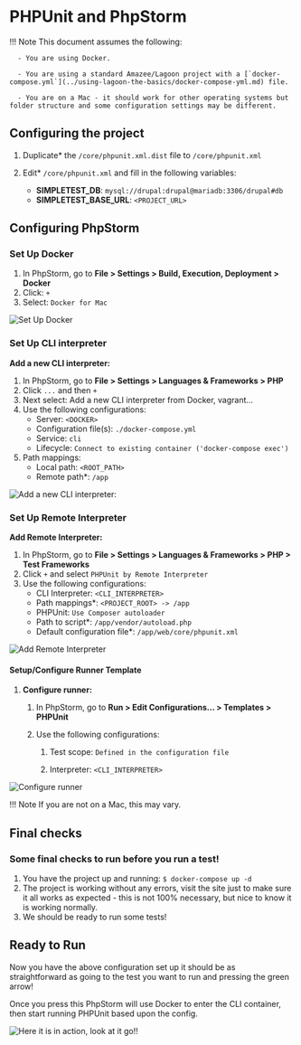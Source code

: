# PHPUnit and PhpStorm

!!! Note
    This document assumes the following:

      - You are using Docker.

      - You are using a standard Amazee/Lagoon project with a [`docker-compose.yml`](../using-lagoon-the-basics/docker-compose-yml.md) file.

      - You are on a Mac - it should work for other operating systems but folder structure and some configuration settings may be different.

## Configuring the project

1. Duplicate\* the `/core/phpunit.xml.dist` file to `/core/phpunit.xml`
2. Edit\* `/core/phpunit.xml` and fill in the following variables:

   * **SIMPLETEST\_DB**: `mysql://drupal:drupal@mariadb:3306/drupal#db`
   * **SIMPLETEST\_BASE\_URL**: `<PROJECT_URL>`

## Configuring PhpStorm

### Set Up Docker

1. In PhpStorm, go to **File &gt; Settings &gt; Build, Execution, Deployment &gt; Docker**
2. Click: `+`
3. Select: `Docker for Mac`

![Set Up Docker](./1-docker-setup.png)

### Set Up CLI interpreter

**Add a new CLI interpreter:**

1. In PhpStorm, go to **File &gt; Settings &gt; Languages & Frameworks &gt; PHP**
2. Click `...` and then `+`
3. Next select: Add a new CLI interpreter from Docker, vagrant...
4. Use the following configurations:
   * Server: `<DOCKER>`
   * Configuration file\(s\): `./docker-compose.yml`
   * Service: `cli`
   * Lifecycle: `Connect to existing container ('docker-compose exec')`
5. Path mappings:
   * Local path: `<ROOT_PATH>`
   * Remote path\*: `/app`

![Add a new CLI interpreter:](./2-cli-interpreter.png)

### **Set Up Remote Interpreter**

**Add Remote Interpreter:**

1. In PhpStorm, go to **File &gt; Settings &gt; Languages & Frameworks &gt; PHP &gt; Test Frameworks**
2. Click `+` and select `PHPUnit by Remote Interpreter`
3. Use the following configurations:
   * CLI Interpreter: `<CLI_INTERPRETER>`
   * Path mappings\*: `<PROJECT_ROOT> -> /app`
   * PHPUnit: `Use Composer autoloader`
   * Path to script\*: `/app/vendor/autoload.php`
   * Default configuration file\*: `/app/web/core/phpunit.xml`

![Add Remote Interpreter](./3-remote-interpreter-setup.png)

#### Setup/Configure Runner Template <a id="Drupal:PHPUnitandPhpStorm-Setup/ConfigureRunnerTemplate"></a>

1. **Configure runner:**
   1. In PhpStorm, go to **Run &gt; Edit Configurations... &gt; Templates &gt; PHPUnit**
   2. Use the following configurations:

      1. Test scope: `Defined in the configuration file`

      2. Interpreter: `<CLI_INTERPRETER>`

![Configure runner](./4-configure-runner.png)

!!! Note
      If you are not on a Mac, this may vary.

## Final checks

### Some final checks to run before you run a test!

1. You have the project up and running:  `$ docker-compose up -d`
2. The project is working without any errors, visit the site just to make sure it all works as expected - this is not 100% necessary, but nice to know it is working normally.
3. We should be ready to run some tests!

## Ready to Run

Now you have the above configuration set up it should be as straightforward as going to the test you want to run and pressing the green arrow!

Once you press this PhpStorm will use Docker to enter the CLI container, then start running PHPUnit based upon the config.

![Here it is in action, look at it go!!](./5-going-green-1-.gif)
